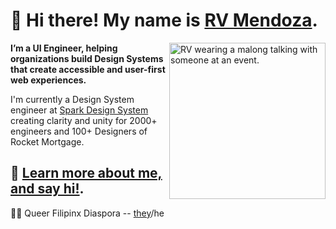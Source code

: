 # 🌺 Hi there! My name is [RV Mendoza](http://www.rvmendoza.com).
<img src="https://user-images.githubusercontent.com/4342363/126884126-7c900816-37ab-4368-9699-026ec61bef1f.JPG"  alt="RV wearing a malong talking with someone at an event." width="250" align="right">

**I’m a UI Engineer, helping organizations build Design Systems that create accessible and user-first web experiences.**

I'm currently a Design System engineer at [Spark Design System](https://github.com/sparkdesignsystem/spark-design-system) creating clarity and unity for 2000+ engineers and 100+ Designers of Rocket Mortgage.


## 💌 [Learn more about me, and say hi!](http://www.rvmendoza.com).


🏳️‍🌈 Queer Filipinx Diaspora -- [they](https://www.mypronouns.org/they-them)/he

